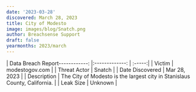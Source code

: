 ```yaml
---
date: '2023-03-28'
discovered: March 28, 2023
title: City of Modesto
image: images/blog/Snatch.png
author: Breachsense Support
draft: false
yearmonths: 2023/march
---
```


| Data Breach Report------------:     |:-------------:    | :-----:|
| Victim      | modestogov.com      | 
| Threat Actor      | Snatch      | 
| Date Discovered      | Mar 28, 2023      | 
| Description      | The City of Modesto is the largest city in Stanislaus County, California.      | 
| Leak Size      | Unknown      | 

